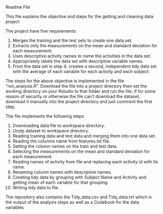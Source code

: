 Readme File

This file explains the objective and steps for the getting and cleaning data project

The project have five requirements: 
1. Merges the training and the test sets to create one data set. 
2. Extracts only the measurements on the mean and standard deviation for each measurement. 
3. Uses descriptive activity names to name the activities in the data set.
4. Appropriately labels the data set with descriptive variable names. 
5. From the data set in step 4, creates a second, independent tidy data set with the average of each variable for each activity and each subject.

The steps for the above objective is implemented in the file "run_analysis.R".
Download the file into a project directory then set the working directory on your Rstudio to that folder and run the file, if for some reason of security or otherwise the file can't download the dataset, download it manually into the project directory and just comment the first step.

The file implements the following steps
1. Downloading data file to workspace directory. 
2. Unzip dataset to workspace directory. 
3. Reading training data and test data and merging them into one data set. 
4. Reading the columns name from features.txt file. 
5. Setting the column names on the train and test data. 
6. Selecting the measurements on the mean and standard deviation for each measurement. 
7. Reading names of activity from file and replacing each activity id with its name. 
8. Renaming column names with descriptive names. 
9. Creating tidy data by grouping with Subject Name and Activity and getting mean of each variable for that grouping. 
10. Writing tidy data to file.

The repository also contains the Tidy_data.csv and Tidy_data.txt which is the output of the analysis steps as well as a Codebook for the data variables
